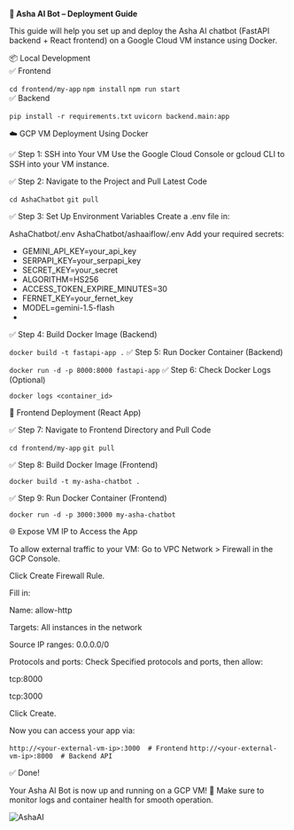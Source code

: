 **🚀 Asha AI Bot – Deployment Guide**  

This guide will help you set up and deploy the Asha AI chatbot (FastAPI backend + React frontend) on a Google Cloud VM instance using Docker.

📦 Local Development   
✅ Frontend

`cd frontend/my-app`
`npm install`
`npm run start`  
✅ Backend

`pip install -r requirements.txt`
`uvicorn backend.main:app`

☁️ GCP VM Deployment Using Docker  

✅ Step 1: SSH into Your VM
Use the Google Cloud Console or gcloud CLI to SSH into your VM instance.

✅ Step 2: Navigate to the Project and Pull Latest Code

`cd AshaChatbot`
`git pull`  

✅ Step 3: Set Up Environment Variables
Create a .env file in:

AshaChatbot/.env
AshaChatbot/ashaaiflow/.env
Add your required secrets:
- GEMINI_API_KEY=your_api_key  
- SERPAPI_KEY=your_serpapi_key  
- SECRET_KEY=your_secret  
- ALGORITHM=HS256  
- ACCESS_TOKEN_EXPIRE_MINUTES=30  
- FERNET_KEY=your_fernet_key  
- MODEL=gemini-1.5-flash
- 
✅ Step 4: Build Docker Image (Backend)

`docker build -t fastapi-app .`
✅ Step 5: Run Docker Container (Backend)

`docker run -d -p 8000:8000 fastapi-app`
✅ Step 6: Check Docker Logs (Optional)

`docker logs <container_id>`  

🎨 Frontend Deployment (React App)  

✅ Step 7: Navigate to Frontend Directory and Pull Code

`cd frontend/my-app`
`git pull`  

✅ Step 8: Build Docker Image (Frontend)

`docker build -t my-asha-chatbot .`  

✅ Step 9: Run Docker Container (Frontend)

`docker run -d -p 3000:3000 my-asha-chatbot`  

🌐 Expose VM IP to Access the App  

To allow external traffic to your VM:
Go to VPC Network > Firewall in the GCP Console.

Click Create Firewall Rule.

Fill in:

Name: allow-http

Targets: All instances in the network

Source IP ranges: 0.0.0.0/0

Protocols and ports: Check Specified protocols and ports, then allow:

tcp:8000

tcp:3000

Click Create.

Now you can access your app via:

`http://<your-external-vm-ip>:3000  # Frontend`
`http://<your-external-vm-ip>:8000  # Backend API`  

✅ Done!  

Your Asha AI Bot is now up and running on a GCP VM! 🎉
Make sure to monitor logs and container health for smooth operation.


![AshaAI](https://github.com/user-attachments/assets/87fbb4d3-9b61-47c3-9a44-79e35deab183)
